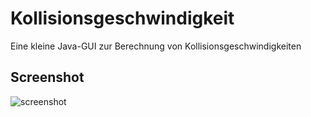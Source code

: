 # Kollisionsgeschwindigkeit
Eine kleine Java-GUI zur Berechnung von Kollisionsgeschwindigkeiten

## Screenshot
![screenshot](https://github.com/rich-info/Kollisionsgeschwindigkeit/blob/master/screenshots/screenshot.png)
